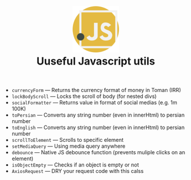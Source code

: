 <div align="center">
  <h1>
    <img src="./javascript.svg" alt='js-icon' height="25%" width="25%"/>
    <br />
   Uuseful Javascript utils
    <br />
    <br />
  </h1>
</div>

- `currencyForm` &mdash; Returns the currency format of money in Toman (IRR)
- `lockBodyScroll` &mdash; Locks the scroll of body (for nested divs)
- `socialFormatter` &mdash; Returns value in format of social medias (e.g. 1m 100K)
- `toPersian` &mdash; Converts any string number (even in innerHtml) to persian number
- `toEnglish` &mdash; Converts any string number (even in innerHtml) to persian number
- `scrollToElement` &mdash; Scrolls to specific element
- `setMediaQuery` &mdash; Using media query anywhere
- `debounce` &mdash; Native JS debounce function (prevents muliple clicks on an element)
- `isObjectEmpty` &mdash; Checks if an object is empty or not
- `AxiosRequest` &mdash; DRY your request code with this calss
